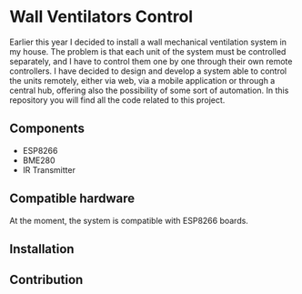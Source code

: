 # Wall Ventilators Control
Earlier this year I decided to install a wall mechanical ventilation system in my house. The problem is that each unit of the system must be controlled separately, and I have to control them one by one through their own remote controllers. I have decided to design and develop a system able to control the units remotely, either via web, via a mobile application or through a central hub, offering also the possibility of some sort of automation. In this repository you will find all the code related to this project.

## Components
- ESP8266
- BME280
- IR Transmitter

## Compatible hardware
At the moment, the system is compatible with ESP8266 boards.

## Installation

## Contribution